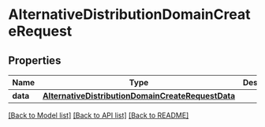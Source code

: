 # AlternativeDistributionDomainCreateRequest

## Properties
Name | Type | Description | Notes
------------ | ------------- | ------------- | -------------
**data** | [**AlternativeDistributionDomainCreateRequestData**](AlternativeDistributionDomainCreateRequestData.md) |  | 

[[Back to Model list]](../README.md#documentation-for-models) [[Back to API list]](../README.md#documentation-for-api-endpoints) [[Back to README]](../README.md)


